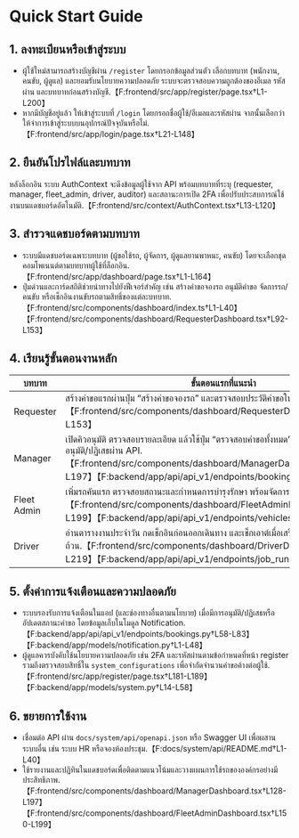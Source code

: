 # Quick Start Guide

## 1. ลงทะเบียนหรือเข้าสู่ระบบ
- ผู้ใช้ใหม่สามารถสร้างบัญชีผ่าน `/register` โดยกรอกข้อมูลส่วนตัว เลือกบทบาท (พนักงาน, คนขับ, ผู้ดูแล) และยอมรับนโยบายความปลอดภัย ระบบจะตรวจสอบความถูกต้องของอีเมล รหัสผ่าน และบทบาทก่อนสร้างบัญชี.【F:frontend/src/app/register/page.tsx†L1-L200】
- หากมีบัญชีอยู่แล้ว ให้เข้าสู่ระบบที่ `/login` โดยกรอกชื่อผู้ใช้/อีเมลและรหัสผ่าน จากนั้นเลือกว่าให้จำการเข้าสู่ระบบบนอุปกรณ์ปัจจุบันหรือไม่.【F:frontend/src/app/login/page.tsx†L21-L148】

## 2. ยืนยันโปรไฟล์และบทบาท
หลังล็อกอิน ระบบ AuthContext จะดึงข้อมูลผู้ใช้จาก API พร้อมบทบาทที่ระบุ (requester, manager, fleet_admin, driver, auditor) และสถานะการเปิด 2FA เพื่อปรับประสบการณ์ใช้งานบนแดชบอร์ดอัตโนมัติ.【F:frontend/src/context/AuthContext.tsx†L13-L120】

## 3. สำรวจแดชบอร์ดตามบทบาท
- ระบบมีแดชบอร์ดเฉพาะบทบาท (ผู้ขอใช้รถ, ผู้จัดการ, ผู้ดูแลยานพาหนะ, คนขับ) โดยจะเลือกชุดคอมโพเนนต์ตามบทบาทผู้ใช้ที่ล็อกอิน.【F:frontend/src/app/dashboard/page.tsx†L1-L164】
- ปุ่มด่วนและการ์ดสถิติช่วยนำทางไปยังฟีเจอร์สำคัญ เช่น สร้างคำขอจองรถ อนุมัติคำขอ จัดการรถ/คนขับ หรือเช็กอินงานขับรถตามสิทธิ์ของแต่ละบทบาท.【F:frontend/src/components/dashboard/index.ts†L1-L40】【F:frontend/src/components/dashboard/RequesterDashboard.tsx†L92-L153】

## 4. เรียนรู้ขั้นตอนงานหลัก
| บทบาท | ขั้นตอนแรกที่แนะนำ |
|--------|----------------------|
| Requester | สร้างคำขอแรกผ่านปุ่ม “สร้างคำขอจองรถ” และตรวจสอบประวัติคำขอในตารางด้านล่าง.【F:frontend/src/components/dashboard/RequesterDashboard.tsx†L92-L153】 |
| Manager | เปิดคิวอนุมัติ ตรวจสอบรายละเอียด แล้วใช้ปุ่ม “ตรวจสอบคำขอทั้งหมด” เพื่อเข้าถึงรายการเต็มและอนุมัติ/ปฏิเสธผ่าน API.【F:frontend/src/components/dashboard/ManagerDashboard.tsx†L109-L197】【F:backend/app/api/api_v1/endpoints/bookings.py†L118-L343】 |
| Fleet Admin | เพิ่มรถคันแรก ตรวจสอบสถานะและกำหนดการบำรุงรักษา พร้อมจัดการเอกสารผ่านเมนูด่วน.【F:frontend/src/components/dashboard/FleetAdminDashboard.tsx†L125-L199】【F:backend/app/api/api_v1/endpoints/vehicles.py†L50-L200】 |
| Driver | อ่านตารางงานประจำวัน กดเช็กอินก่อนออกเดินทาง และเช็กเอาต์เมื่อเสร็จงานเพื่อบันทึกข้อมูลครบถ้วน.【F:frontend/src/components/dashboard/DriverDashboard.tsx†L74-L219】【F:backend/app/api/api_v1/endpoints/job_runs.py†L200-L258】 |

## 5. ตั้งค่าการแจ้งเตือนและความปลอดภัย
- ระบบรองรับการแจ้งเตือนในแอป (และช่องทางอื่นตามนโยบาย) เมื่อมีการอนุมัติ/ปฏิเสธหรืออัปเดตสถานะคำขอ โดยข้อมูลเก็บในโมดูล Notification.【F:backend/app/api/api_v1/endpoints/bookings.py†L58-L83】【F:backend/app/models/notification.py†L1-L48】
- ผู้ดูแลควรบังคับใช้นโยบายความปลอดภัย เช่น 2FA และรหัสผ่านตามข้อกำหนดที่หน้า register รวมถึงตรวจสอบสิทธิ์ใน `system_configurations` เพื่อจำกัดจำนวนคำขอค้างต่อผู้ใช้.【F:frontend/src/app/register/page.tsx†L181-L189】【F:backend/app/models/system.py†L14-L58】

## 6. ขยายการใช้งาน
- เชื่อมต่อ API ผ่าน `docs/system/api/openapi.json` หรือ Swagger UI เพื่อผสานระบบอื่น เช่น ระบบ HR หรือจองห้องประชุม.【F:docs/system/api/README.md†L1-L40】
- ใช้รายงานและปฏิทินในแดชบอร์ดเพื่อติดตามแนวโน้มและวางแผนการใช้รถขององค์กรอย่างมีประสิทธิภาพ.【F:frontend/src/components/dashboard/ManagerDashboard.tsx†L128-L197】【F:frontend/src/components/dashboard/FleetAdminDashboard.tsx†L150-L199】
